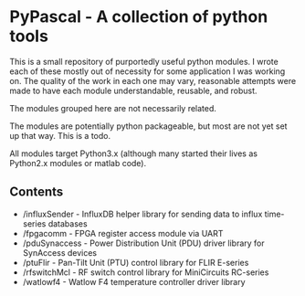PyPascal - A collection of python tools
=======================================

This is a small repository of purportedly useful python modules.
I wrote each of these mostly out of necessity for some application I was working on.
The quality of the work in each one may vary, reasonable attempts were made to have each module understandable, reusable, and robust.

The modules grouped here are not necessarily related.

The modules are potentially python packageable, but most are not yet set up that way.  This is a todo.

All modules target Python3.x (although many started their lives as Python2.x modules or matlab code).

Contents
--------
- /influxSender          - InfluxDB helper library for sending data to influx time-series databases
- /fpgacomm              - FPGA register access module via UART
- /pduSynaccess          - Power Distribution Unit (PDU) driver library for SynAccess devices
- /ptuFlir               - Pan-Tilt Unit (PTU) control library for FLIR E-series
- /rfswitchMcl           - RF switch control library for MiniCircuits RC-series
- /watlowf4              - Watlow F4 temperature controller driver library

